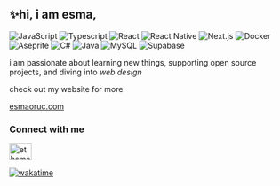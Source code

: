 

## ✨hi, i am esma,
![JavaScript](https://img.shields.io/badge/-JavaScript-FFF8B0?style=flat&logo=javascript&logoColor=F7DF1E) 
![Typescript](https://img.shields.io/badge/-TypeScript-BFE3FF?style=flat&logo=TypeScript&logoColor=3178C6) 
![React](https://img.shields.io/badge/-React-C9F4FF?style=flat&logo=react&logoColor=61DAFB) 
![React Native](https://img.shields.io/badge/-React%20Native-C9F4FF?style=flat&logo=react&logoColor=61DAFB) 
![Next.js](https://img.shields.io/badge/Next.js-F0F0F0?style=flat&logo=Next.js&logoColor=000000) 
![Docker](https://img.shields.io/badge/-Docker-CFE8FF?style=flat&logo=docker&logoColor=2496ED) 
![Aseprite](https://img.shields.io/badge/Aseprite-E8DAFF?style=flat&logo=Aseprite&logoColor=7D929E) 
![C#](https://custom-icon-badges.demolab.com/badge/C%23-DCD2FF?logo=cshrp&logoColor=512BD4) 
![Java](https://img.shields.io/badge/-Java-FFE9CC?style=flat&logo=openjdk&logoColor=FFA518) 
![MySQL](https://img.shields.io/badge/-MySQL-FFF1D6?style=flat&logo=mysql&logoColor=00758F) 
![Supabase](https://img.shields.io/badge/Supabase-D2FBE3?style=flat&logo=supabase&logoColor=3FCF8E)




i am passionate about learning new things, supporting open source projects, and diving into <i>web design</i>


check out my website for more 

[esmaoruc.com](https://www.esmaoruc.com/)






### Connect with me
<a href="https://twitter.com/eesmaoruc" target="blank"><img align="center" src="https://raw.githubusercontent.com/rahuldkjain/github-profile-readme-generator/master/src/images/icons/Social/twitter.svg" alt="ethsmaa" height="30" width="40" /></a>
</p>



[![wakatime](https://wakatime.com/badge/user/faafbef5-9bef-4306-a9a1-6d3c09b92290.svg)](https://wakatime.com/@faafbef5-9bef-4306-a9a1-6d3c09b92290)

